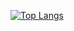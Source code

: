 <!-- [![Salim's GitHub stats](https://github-readme-stats.vercel.app/api?username=SalimQS)](https://github.com/SalimQS/github-readme-stats) -->
[![Top Langs](https://github-readme-stats.vercel.app/api/top-langs/?username=SalimQS&layout=compact)](https://github.com/SalimQS/github-readme-stats)
